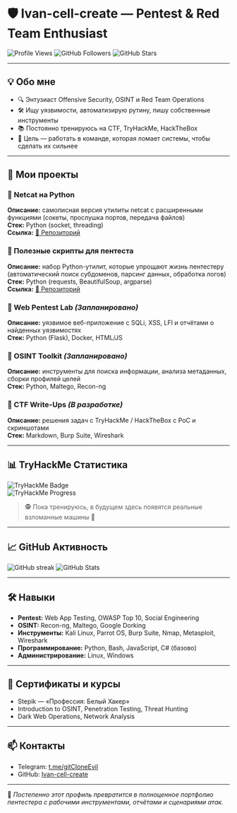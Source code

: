 # 🛡️ Ivan-cell-create — Pentest & Red Team Enthusiast

![Profile Views](https://komarev.com/ghpvc/?username=Ivan-cell-create&color=brightgreen)
![GitHub Followers](https://img.shields.io/github/followers/Ivan-cell-create?style=social)
![GitHub Stars](https://img.shields.io/github/stars/Ivan-cell-create?style=social)

---

## 💡 Обо мне
- 🔍 Энтузиаст Offensive Security, OSINT и Red Team Operations  
- 🛠️ Ищу уязвимости, автоматизирую рутину, пишу собственные инструменты  
- 📚 Постоянно тренируюсь на CTF, TryHackMe, HackTheBox  
- 🎯 Цель — работать в команде, которая ломает системы, чтобы сделать их сильнее  

---

## 🚀 Мои проекты

### 🔹 Netcat на Python
**Описание:** самописная версия утилиты netcat с расширенными функциями (сокеты, прослушка портов, передача файлов)  
**Стек:** Python (socket, threading)  
**Ссылка:** [🔗 Репозиторий](https://github.com/Ivan-cell-create/NetCat)

### 🔹 Полезные скрипты для пентеста
**Описание:** набор Python-утилит, которые упрощают жизнь пентестеру (автоматический поиск субдоменов, парсинг данных, обработка логов)  
**Стек:** Python (requests, BeautifulSoup, argparse)  
**Ссылка:** [🔗 Репозиторий](https://github.com/Ivan-cell-create/Python_Scripts.git)

### 🔹 Web Pentest Lab *(Запланировано)*
**Описание:** уязвимое веб-приложение с SQLi, XSS, LFI и отчётами о найденных уязвимостях  
**Стек:** Python (Flask), Docker, HTML/JS  

### 🔹 OSINT Toolkit *(Запланировано)*
**Описание:** инструменты для поиска информации, анализа метаданных, сборки профилей целей  
**Стек:** Python, Maltego, Recon-ng  

### 🔹 CTF Write-Ups *(В разработке)*
**Описание:** решения задач с TryHackMe / HackTheBox с PoC и скриншотами  
**Стек:** Markdown, Burp Suite, Wireshark  

---

## 📊 TryHackMe Статистика

![TryHackMe Badge](https://tryhackme-badges.s3.amazonaws.com/YOUR_USERNAME.png)  
![TryHackMe Progress](https://raw.githubusercontent.com/Ivan-cell-create/ivan-cell-create/main/images/tryhackme-placeholder.png)

> 🕵️ Пока тренируюсь, в будущем здесь появятся реальные взломанные машины 🚀  

---

## 📈 GitHub Активность

![GitHub streak](https://streak-stats.demolab.com?user=Ivan-cell-create&theme=dark&hide_border=true)
![GitHub Stats](https://github-readme-stats.vercel.app/api?username=Ivan-cell-create&show_icons=true&theme=dark&count_private=true)

---

## 🛠 Навыки
- **Pentest:** Web App Testing, OWASP Top 10, Social Engineering  
- **OSINT:** Recon-ng, Maltego, Google Dorking  
- **Инструменты:** Kali Linux, Parrot OS, Burp Suite, Nmap, Metasploit, Wireshark  
- **Программирование:** Python, Bash, JavaScript, C# (базово)  
- **Администрирование:** Linux, Windows  

---

## 📜 Сертификаты и курсы
- Stepik — «Профессия: Белый Хакер»  
- Introduction to OSINT, Penetration Testing, Threat Hunting  
- Dark Web Operations, Network Analysis  

---

## 📫 Контакты
- Telegram: [t.me/gitCloneEvil](https://t.me/gitCloneEvil)  
- GitHub: [Ivan-cell-create](https://github.com/Ivan-cell-create)

---

💬 *Постепенно этот профиль превратится в полноценное портфолио пентестера с рабочими инструментами, отчётами и сценариями атак.*



















